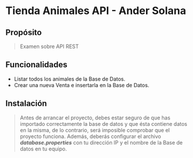 # Tienda Animales API - Ander Solana
## Propósito
> Examen sobre API REST
## Funcionalidades
- Listar todos los animales de la Base de Datos.
- Crear una nueva Venta e insertarla en la Base de Datos.
## Instalación
> Antes de arrancar el proyecto, debes estar seguro de que has importado correctamente la base de datos y que ésta contiene datos en la misma, de lo contrario, será imposible comprobar que el proyecto funciona. 
 Además, deberás configurar el archivo **_database.properties_** con tu dirección IP y el nombre de la Base de datos en tu equipo.